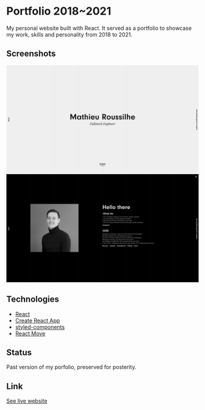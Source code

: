 # Portfolio 2018~2021
My personal website built with React. It served as a portfolio to showcase my work, skills and personality from 2018 to 2021.

## Screenshots
![portfolio](https://github.com/matroussilhe/assets/blob/master/images/portfolio-2018/home.png)
![portfolio](https://github.com/matroussilhe/assets/blob/master/images/portfolio-2018/about.png)

## Technologies
* [React](https://github.com/facebook/react)
* [Create React App](https://github.com/facebook/create-react-app)
* [styled-components](https://github.com/styled-components/styled-components)
* [React Move](https://github.com/react-tools/react-move)

## Status
Past version of my porfolio, preserved for posterity.

## Link
[See live website](https://matroussilhe-portfolio-2018.netlify.app)
